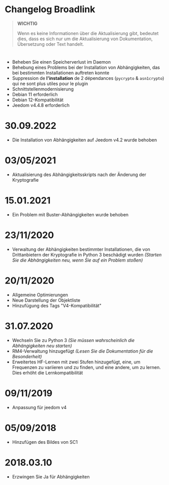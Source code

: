 # Changelog Broadlink

>**WICHTIG**
>
>Wenn es keine Informationen über die Aktualisierung gibt, bedeutet dies, dass es sich nur um die Aktualisierung von Dokumentation, Übersetzung oder Text handelt.

# 

- Beheben Sie einen Speicherverlust im Daemon
- Behebung eines Problems bei der Installation von Abhängigkeiten, das bei bestimmten Installationen auftreten konnte
- Suppression de **l'installation** de 2 dépendances (`pycrypto` & `asn1crypto`) qui ne sont plus utiles pour le plugin
- Schnittstellenmodernisierung
- Debian 11 erforderlich
- Debian 12-Kompatibilität
- Jeedom v4.4.8 erforderlich

# 30.09.2022

- Die Installation von Abhängigkeiten auf Jeedom v4.2 wurde behoben

# 03/05/2021

- Aktualisierung des Abhängigkeitsskripts nach der Änderung der Kryptografie

# 15.01.2021

- Ein Problem mit Buster-Abhängigkeiten wurde behoben

# 23/11/2020

- Verwaltung der Abhängigkeiten bestimmter Installationen, die von Drittanbietern der Kryptografie in Python 3 beschädigt wurden *(Starten Sie die Abhängigkeiten neu, wenn Sie auf ein Problem stoßen)*

# 20/11/2020

- Allgemeine Optimierungen
- Neue Darstellung der Objektliste
- Hinzufügung des Tags "V4-Kompatibilität"

# 31.07.2020

- Wechseln Sie zu Python 3 *(Sie müssen wahrscheinlich die Abhängigkeiten neu starten)*
- RM4-Verwaltung hinzugefügt *(Lesen Sie die Dokumentation für die Besonderheit)*
- Erweitertes HF-Lernen mit zwei Stufen hinzugefügt, eine, um Frequenzen zu variieren und zu finden, und eine andere, um zu lernen. Dies erhöht die Lernkompatibilität

# 09/11/2019

- Anpassung für jeedom v4

# 05/09/2018

- Hinzufügen des Bildes von SC1

# 2018.03.10

- Erzwingen Sie Ja für Abhängigkeiten

